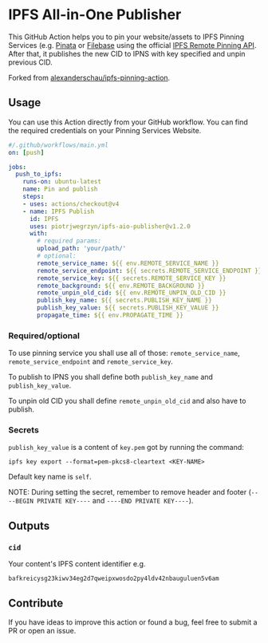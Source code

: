 # IPFS All-in-One Publisher

This GitHub Action helps you to pin your website/assets to IPFS Pinning Services (e.g. [Pinata](https://pinata.cloud/documentation#PinningServicesAPI) or [Filebase](https://docs.filebase.com/api-documentation/ipfs-pinning-service-api) using the official [IPFS Remote Pinning API](https://ipfs.github.io/pinning-services-api-spec/). After that, it publishes the new CID to IPNS with key specified and unpin previous CID.

Forked from [alexanderschau/ipfs-pinning-action](https://github.com/alexanderschau/ipfs-pinning-action).

## Usage
You can use this Action directly from your GitHub workflow. You can find the required credentials on your Pinning Services Website.

```yaml
#/.github/workflows/main.yml
on: [push]

jobs:
  push_to_ipfs:
    runs-on: ubuntu-latest
    name: Pin and publish
    steps:
    - uses: actions/checkout@v4
    - name: IPFS Publish
      id: IPFS
      uses: piotrjwegrzyn/ipfs-aio-publisher@v1.2.0
      with:
        # required params:
        upload_path: 'your/path/'
        # optional:
        remote_service_name: ${{ env.REMOTE_SERVICE_NAME }}
        remote_service_endpoint: ${{ secrets.REMOTE_SERVICE_ENDPOINT }}
        remote_service_key: ${{ secrets.REMOTE_SERVICE_KEY }}
        remote_background: ${{ env.REMOTE_BACKGROUND }}
        remote_unpin_old_cid: ${{ env.REMOTE_UNPIN_OLD_CID }}
        publish_key_name: ${{ secrets.PUBLISH_KEY_NAME }}
        publish_key_value: ${{ secrets.PUBLISH_KEY_VALUE }}
        propagate_time: ${{ env.PROPAGATE_TIME }}
```

### Required/optional

To use pinning service you shall use all of those: `remote_service_name`, `remote_service_endpoint` and `remote_service_key`.

To publish to IPNS you shall define both `publish_key_name` and `publish_key_value`.

To unpin old CID you shall define `remote_unpin_old_cid` and also have to publish.

### Secrets

`publish_key_value` is a content of `key.pem` got by running the command:

```
ipfs key export --format=pem-pkcs8-cleartext <KEY-NAME>
```

Default key name is `self`.

NOTE: During setting the secret, remember to remove header and footer (`----BEGIN PRIVATE KEY----` and `----END PRIVATE KEY----`).

## Outputs
### `cid`
Your content's IPFS content identifier e.g.

`bafkreicysg23kiwv34eg2d7qweipxwosdo2py4ldv42nbauguluen5v6am`

## Contribute
If you have ideas to improve this action or found a bug, feel free to submit a PR or open an issue.
